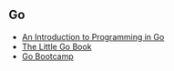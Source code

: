 ## Go

- [An Introduction to Programming in Go](http://www.golang-book.com/public/pdf/gobook.3186517259.pdf)
- [The Little Go Book](https://www.openmymind.net/assets/go/go.pdf)
- [Go Bootcamp](http://www.golangbootcamp.com/)